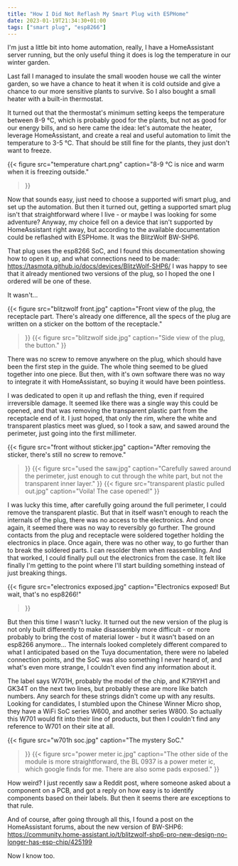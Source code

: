 ```yaml
---
title: "How I Did Not Reflash My Smart Plug with ESPHome"
date: 2023-01-19T21:34:30+01:00
tags: ["smart plug", "esp8266"]
---
```


I'm just a little bit into home automation, really, I have a HomeAssistant 
server running, but the only useful thing it does is log the temperature
in our winter garden.

Last fall I managed to insulate the small wooden house we call the winter garden,
so we have a chance to heat it when it is cold outside and give a chance to
our more sensitive plants to survive. So I also bought a small heater with a built-in
thermostat.

It turned out that the thermostat's minimum setting keeps the temperature between
8-9 °C, which is probably good for the plants, but not as good for our energy bills, and
so here came the idea: let's automate the heater, leverage HomeAssistant, and create a real
and useful automation to limit the temperature to 3-5 °C. That should be still fine for
the plants, they just don't want to freeze.

{{< figure
  src="temperature chart.png"
  caption="8-9 °C is nice and warm when it is freezing outside."
>}}

Now that sounds easy, just need to choose a supported wifi smart plug, and set up the automation.
But then it turned out, getting a supported smart plug isn't that straightforward where I live - or
maybe I was looking for some adventure? Anyway, my choice fell on a device that isn't supported by
HomeAssistant right away, but according to the available documentation could be reflashed with
ESPHome. It was the BlitzWolf BW-SHP6.

That plug uses the esp8266 SoC, and I found this documentation showing how to open it up,
and what connections need to be made: https://tasmota.github.io/docs/devices/BlitzWolf-SHP6/
I was happy to see that it already mentioned two versions of the plug, so I hoped the one I
ordered will be one of these.

It wasn't...

{{< figure
  src="blitzwolf front.jpg"
  caption="Front view of the plug, the receptacle part. There's already one difference, all the specs of the plug are written on a sticker on the bottom of the receptacle."
>}}
{{< figure
  src="blitzwolf side.jpg"
  caption="Side view of the plug, the button."
>}}

There was no screw to remove anywhere on the plug, which should have been the first step in the guide. The whole thing seemed to be glued together into one piece. But then, with it's own
software there was no way to integrate it with HomeAssistant, so buying it would have been pointless.

I was dedicated to open it up and reflash the thing, even if required irreversible damage. It seemed like
there was a single way this could be opened, and that was removing the transparent plastic part from the
receptacle end of it. I just hoped, that only the rim, where the white and transparent plastics meet was
glued, so I took a saw, and sawed around the perimeter, just going into the first millimeter.

{{< figure
  src="front without sticker.jpg"
  caption="After removing the sticker, there's still no screw to remove."
>}}
{{< figure
  src="used the saw.jpg"
  caption="Carefully sawed around the perimeter, just enough to cut through the white part, but not the transparent inner layer."
>}}
{{< figure
  src="transparent plastic pulled out.jpg"
  caption="Voila! The case opened!"
>}}

I was lucky this time, after carefully going around the full perimeter, I could remove the transparent plastic.
But that in itself wasn't enough to reach the internals of the plug, there was no access to the electronics.
And once again, it seemed there was no way to reversibly go further. The ground contacts from the plug and receptacle
were soldered together holding the electronics in place. Once again, there was no other way, to go further
than to break the soldered parts. I can resolder them when reassembling. And that worked, I could finally pull out
the electronics from the case. It felt like finally I'm getting to the point where I'll start building something
instead of just breaking things.

{{< figure
  src="electronics exposed.jpg"
  caption="Electronics exposed! But wait, that's no esp8266!"
>}}

But then this time I wasn't lucky. It turned out the new version of the plug is not only built differently to
make disassembly more difficult - or more probably to bring the cost of material lower - but it wasn't based on
an esp8266 anymore... The internals looked completely different compared to what I anticipated based on the
Tuya documentation, there were no labeled connection points, and the SoC was also something I never heard of,
and what's even more strange, I couldn't even find any information about it.

The label says W701H, probably the model of the chip, and K71RYH1 and GK34T on the next two lines, but probably these
are more like batch numbers. Any search for these strings didn't come up with any results. Looking for candidates,
I stumbled upon the Chinese Winner Micro shop, they have a WiFi SoC series W600, and another series W800. So actually
this W701 would fit into their line of products, but then I couldn't find any reference to W701 on their site at all.

{{< figure
  src="w701h soc.jpg"
  caption="The mystery SoC."
>}}
{{< figure
  src="power meter ic.jpg"
  caption="The other side of the module is more straightforward, the BL 0937 is a power meter ic, which google finds for me. There are also some pads exposed."
>}}


How weird? I just recently saw a Reddit post, where someone asked about a component on a PCB, and got a reply on
how easy is to identify components based on their labels. But then it seems there are exceptions to that rule.

And of course, after going through all this, I found a post on the HomeAssistant forums, about the new version
of BW-SHP6: https://community.home-assistant.io/t/blitzwolf-shp6-pro-new-design-no-longer-has-esp-chip/425199

Now I know too.
